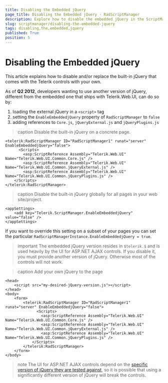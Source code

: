 ```yaml
---
title: Disabling the Embedded jQuery
page_title: Disabling the Embedded jQuery - RadScriptManager
description: Explore how to disable the embedded jQuery in the ScriptManager control for custom script management.
slug: scriptmanager/disabling-the-embedded-jquery
tags: disabling,the,embedded,jquery
published: True
position: 5
---
```


# Disabling the Embedded jQuery

This article explains how to disable and/or replace the built-in jQuery that comes with the Telerik controls with your own.

As of **Q2 2012**, developers wanting to use another version of jQuery, different from the embedded one that ships with Telerik.Web.UI, can do so by:

1. loading the external jQuery in a `<script>` tag
1. setting the `EnableEmbeddedjQuery` property of `RadScriptManager` to `false`
1. adding references to `Core.js`, `jQueryExternal.js` and `jQueryPlugins.js`


>caption Disable the built-in jQuery on a concrete page.

````ASPNET
<telerik:RadScriptManager ID="RadScriptManager1" runat="server" EnableEmbeddedjQuery="false">
      <Scripts>
        <asp:ScriptReference Assembly="Telerik.Web.UI" Name="Telerik.Web.UI.Common.Core.js" />
        <asp:ScriptReference Assembly="Telerik.Web.UI" Name="Telerik.Web.UI.Common.jQueryExternal.js" />
        <asp:ScriptReference Assembly="Telerik.Web.UI" Name="Telerik.Web.UI.Common.jQueryPlugins.js" />
    </Scripts>
</telerik:RadScriptManager>
````

>caption Disable the built-in jQuery globally for all pages in your web site/project. 

````web.config
<appSettings>
	<add key="Telerik.ScriptManager.EnableEmbeddedjQuery" value="false" />
</appSettings>
````


If you want to override this setting on a subset of your pages you can set  the particular `RadScriptManagerInstance.EnableEmbeddedjQuery = true`.

>important
>The embedded jQuery version resides in `$telerik.$` and is used heavily by the UI for ASP.NET AJAX controls. If you disable it, you must provide another version of jQuery. Otherwise most of the controls will not work. 

>caption Add your own jQuery to the page

````ASP.NET
<head>
	<script src="my-desired-jQuery-version.js"></script>
</head>
<body>
	<form>
		<telerik:RadScriptManager ID="RadScriptManager1" runat="server" EnableEmbeddedjQuery="false">
		      <Scripts>
		        <asp:ScriptReference Assembly="Telerik.Web.UI" Name="Telerik.Web.UI.Common.Core.js" />
		        <asp:ScriptReference Assembly="Telerik.Web.UI" Name="Telerik.Web.UI.Common.jQueryExternal.js" />
		        <asp:ScriptReference Assembly="Telerik.Web.UI" Name="Telerik.Web.UI.Common.jQueryPlugins.js" />
		    </Scripts>
		</telerik:RadScriptManager>
	</form>
</body>
````

>note The UI for ASP.NET AJAX controls depend on the [specific version of jQuery they are tested against](https://docs.telerik.com/devtools/aspnet-ajax/general-information/using-jquery/using-jquery#jquery-version-history-in-telerik-ui-controls), so it is possible that using a significantly different version of jQuery will break the controls.


